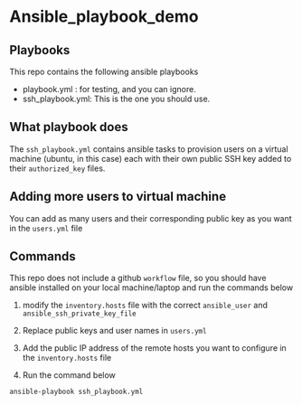 # Ansible_playbook_demo

## Playbooks
This repo contains the following ansible playbooks

- playbook.yml : for testing, and you can ignore.
- ssh_playbook.yml: This is the one you should use.

## What playbook does
The `ssh_playbook.yml` contains ansible tasks to provision users on a virtual machine (ubuntu, in this case) each with their own public SSH key added to their `authorized_key` files.

## Adding more users to virtual machine
You can add as many users and their corresponding public key as you want in the `users.yml` file

## Commands
This repo does not include a github `workflow` file, so you should have ansible installed on your local machine/laptop and run the commands below

1. modify the `inventory.hosts` file with the correct `ansible_user` and `ansible_ssh_private_key_file`

2. Replace public keys and user names in `users.yml`

3. Add the public IP address of the remote hosts you want to configure in the `inventory.hosts` file

4. Run the command below
```
ansible-playbook ssh_playbook.yml
```